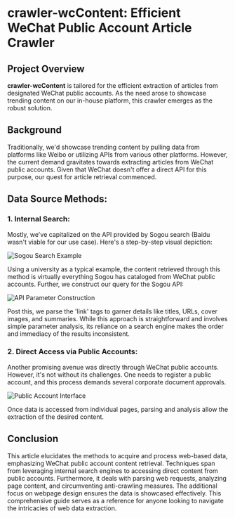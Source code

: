 # crawler-wcContent: Efficient WeChat Public Account Article Crawler

## Project Overview

**crawler-wcContent** is tailored for the efficient extraction of articles from designated WeChat public accounts. As the need arose to showcase trending content on our in-house platform, this crawler emerges as the robust solution.

## Background

Traditionally, we'd showcase trending content by pulling data from platforms like Weibo or utilizing APIs from various other platforms. However, the current demand gravitates towards extracting articles from WeChat public accounts. Given that WeChat doesn't offer a direct API for this purpose, our quest for article retrieval commenced.

## Data Source Methods:

### 1. Internal Search:

Mostly, we've capitalized on the API provided by Sogou search (Baidu wasn't viable for our use case). Here's a step-by-step visual depiction:

![Sogou Search Example](https://github.com/lkh24/crawler-wcContent/assets/78600882/0239c3ae-5159-454b-90c9-ecc2007d54ae)

Using a university as a typical example, the content retrieved through this method is virtually everything Sogou has cataloged from WeChat public accounts. Further, we construct our query for the Sogou API:

![API Parameter Construction](https://github.com/lkh24/crawler-wcContent/assets/78600882/223f07a0-00ec-4f9c-8bd0-fd0666cb1f75)

Post this, we parse the 'link' tags to garner details like titles, URLs, cover images, and summaries. While this approach is straightforward and involves simple parameter analysis, its reliance on a search engine makes the order and immediacy of the results inconsistent.

### 2. Direct Access via Public Accounts:

Another promising avenue was directly through WeChat public accounts. However, it's not without its challenges. One needs to register a public account, and this process demands several corporate document approvals.

![Public Account Interface](https://github.com/lkh24/crawler-wcContent/assets/78600882/efd84b26-7b55-4c57-8196-a07a54071372)

Once data is accessed from individual pages, parsing and analysis allow the extraction of the desired content.

## Conclusion

This article elucidates the methods to acquire and process web-based data, emphasizing WeChat public account content retrieval. Techniques span from leveraging internal search engines to accessing direct content from public accounts. Furthermore, it deals with parsing web requests, analyzing page content, and circumventing anti-crawling measures. The additional focus on webpage design ensures the data is showcased effectively. This comprehensive guide serves as a reference for anyone looking to navigate the intricacies of web data extraction.

